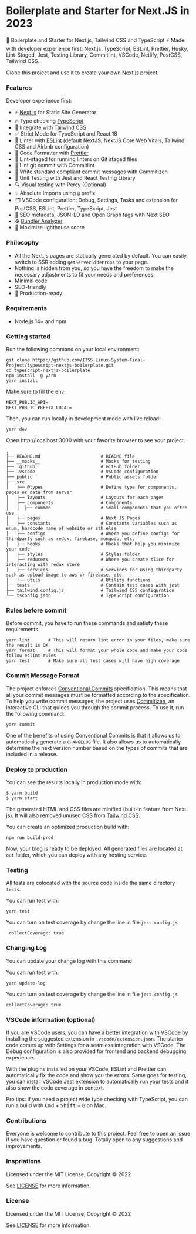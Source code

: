 # Boilerplate and Starter for Next.JS in 2023

🚀 Boilerplate and Starter for Next.js, Tailwind CSS and TypeScript ⚡️ Made with developer experience first: Next.js, TypeScript, ESLint, Prettier, Husky, Lint-Staged, Jest, Testing Library, Commitlint, VSCode, Netlify, PostCSS, Tailwind CSS.

Clone this project and use it to create your own [Next.js](https://nextjs.org) project.

### Features

Developer experience first:

- ⚡ [Next.js](https://nextjs.org) for Static Site Generator
- 🔥 Type checking [TypeScript](https://www.typescriptlang.org)
- 💎 Integrate with [Tailwind CSS](https://tailwindcss.com)
- ✅ Strict Mode for TypeScript and React 18
- 📏 Linter with [ESLint](https://eslint.org) (default NextJS, NextJS Core Web Vitals, Tailwind CSS and Airbnb configuration)
- 💖 Code Formatter with [Prettier](https://prettier.io)
- 🚫 Lint-staged for running linters on Git staged files
- 🚓 Lint git commit with Commitlint
- 📓 Write standard compliant commit messages with Commitizen
- 🦺 Unit Testing with Jest and React Testing Library
- 🔍 Visual testing with Percy (Optional)
- 💡 Absolute Imports using `@` prefix
- 🗂 VSCode configuration: Debug, Settings, Tasks and extension for PostCSS, ESLint, Prettier, TypeScript, Jest
- 🤖 SEO metadata, JSON-LD and Open Graph tags with Next SEO
- ⚙️ [Bundler Analyzer](https://www.npmjs.com/package/@next/bundle-analyzer)
- 💯 Maximize lighthouse score

### Philosophy

- All the Next.js pages are statically generated by default. You can easily switch to SSR adding `getServerSideProps` to your page.
- Nothing is hidden from you, so you have the freedom to make the necessary adjustments to fit your needs and preferences.
- Minimal code
- SEO-friendly
- 🚀 Production-ready

### Requirements

- Node.js 14+ and npm

### Getting started

Run the following command on your local environment:

```shell
git clone https://github.com/ITSS-Linux-System-Final-Project/typescript-nextjs-boilerplate.git
cd typescript-nextjs-boilerplate
npm install -g yarn
yarn install
```

Make sure to fill the env:
```shell
NEXT_PUBLIC_API=
NEXT_PUBLIC_PREFIX_LOCAL=
```

Then, you can run locally in development mode with live reload:

```shell
yarn dev
```

Open http://localhost:3000 with your favorite browser to see your project.

```shell
.
├── README.md                       # README file
├── __mocks__                       # Mocks for testing
├── .github                         # GitHub folder
├── .vscode                         # VSCode configuration
├── public                          # Public assets folder
├── src
│   ├── @types                      # Define type for components, pages or data from server
│   ├── layouts                     # Layouts for each pages
│   ├── components                  # Components
│   │  ├── common                   # Small components that you often use
│   ├── pages                       # Next JS Pages
│   ├── constants                   # Constants variables such as enum, hardcode name of website or sth else
│   ├── configs                     # Where you define configs for thirdparty such as redux, firebase, mongodb, etc.
│   ├── hooks                       # Hooks that help you minimize your code
│   ├── styles                      # Styles folder
│   ├── reducers                    # Where you create slice for interacting with redux store
│   ├── services                    # Services for using thirdparty such as upload image to aws or firebase, etc.
│   └── utils                       # Utility functions
├── tests                           # Contain test cases with jest
├── tailwind.config.js              # Tailwind CSS configuration
└── tsconfig.json                   # TypeScript configuration
```

### Rules before commit

Before commit, you have to run these commands and satisfy these requirements

```shell
yarn lint       # This will return lint error in your files, make sure the result is OK
yarn format     # This will format your whole code and make your code follow eslint rules
yarn test       # Make sure all test cases will have high coverage
```

### Commit Message Format

The project enforces [Conventional Commits](https://www.conventionalcommits.org/) specification. This means that all your commit messages must be formatted according to the specification. To help you write commit messages, the project uses [Commitizen](https://github.com/commitizen/cz-cli), an interactive CLI that guides you through the commit process. To use it, run the following command:

```shell
yarn commit
```

One of the benefits of using Conventional Commits is that it allows us to automatically generate a `CHANGELOG` file. It also allows us to automatically determine the next version number based on the types of commits that are included in a release.

### Deploy to production

You can see the results locally in production mode with:

```shell
$ yarn build
$ yarn start
```

The generated HTML and CSS files are minified (built-in feature from Next js). It will also removed unused CSS from [Tailwind CSS](https://tailwindcss.com).

You can create an optimized production build with:

```shell
npm run build-prod
```

Now, your blog is ready to be deployed. All generated files are located at `out` folder, which you can deploy with any hosting service.

### Testing

All tests are colocated with the source code inside the same directory `tests`.

You can run test with:
```shell
yarn test
```

You can turn on test coverage by change the line in file `jest.config.js`
```shell
 collectCoverage: true
```
### Changing Log

You can update your change log with this command

You can run test with:
```shell
yarn update-log
```

You can turn on test coverage by change the line in file `jest.config.js`
```shell
collectCoverage: true
```

### VSCode information (optional)

If you are VSCode users, you can have a better integration with VSCode by installing the suggested extension in `.vscode/extension.json`. The starter code comes up with Settings for a seamless integration with VSCode. The Debug configuration is also provided for frontend and backend debugging experience.

With the plugins installed on your VSCode, ESLint and Prettier can automatically fix the code and show you the errors. Same goes for testing, you can install VSCode Jest extension to automatically run your tests and it also show the code coverage in context.

Pro tips: if you need a project wide type checking with TypeScript, you can run a build with <kbd>Cmd</kbd> + <kbd>Shift</kbd> + <kbd>B</kbd> on Mac.

### Contributions

Everyone is welcome to contribute to this project. Feel free to open an issue if you have question or found a bug. Totally open to any suggestions and improvements.

### Inspriations

Licensed under the MIT License, Copyright © 2022

See [LICENSE](LICENSE) for more information.

### License

Licensed under the MIT License, Copyright © 2022

See [LICENSE](LICENSE) for more information.

